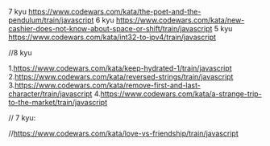 7 kyu
https://www.codewars.com/kata/the-poet-and-the-pendulum/train/javascript
6 kyu
https://www.codewars.com/kata/new-cashier-does-not-know-about-space-or-shift/train/javascript
5 kyu
https://www.codewars.com/kata/int32-to-ipv4/train/javascript





//8 kyu 


1.https://www.codewars.com/kata/keep-hydrated-1/train/javascript
2.https://www.codewars.com/kata/reversed-strings/train/javascript
3.https://www.codewars.com/kata/remove-first-and-last-character/train/javascript
4.https://www.codewars.com/kata/a-strange-trip-to-the-market/train/javascript


//
7 kyu: 

//https://www.codewars.com/kata/love-vs-friendship/train/javascript